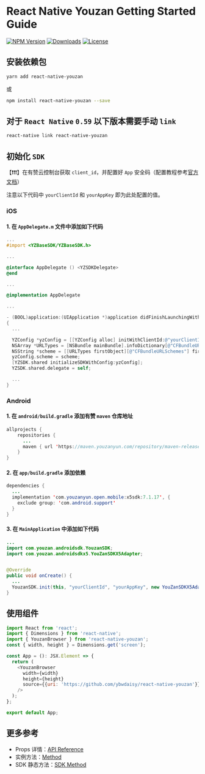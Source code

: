 # React Native Youzan Getting Started Guide

[![NPM Version](https://img.shields.io/npm/v/react-native-youzan.svg)](https://www.npmjs.com/package/react-native-youzan) [![Downloads](https://img.shields.io/npm/dm/react-native-youzan.svg?sanitize=true)](https://www.npmjs.com/package/react-native-youzan) [![License](https://img.shields.io/npm/l/vue.svg?sanitize=true)](https://www.npmjs.com/package/react-native-youzan)

## 安装依赖包

```bash
yarn add react-native-youzan
```

或

```bash
npm install react-native-youzan --save
```

## 对于 `React Native` `0.59` 以下版本需要手动 `link`

```bash
react-native link react-native-youzan
```

## 初始化 `SDK`

【❗️❗️❗️】在有赞云控制台获取 `client_id`，并配置好 `App` 安全码（配置教程参考[官方文档](https://doc.youzanyun.com/resource/develop-guide/35675/38923)）

注意以下代码中 `yourClientId` 和 `yourAppKey` 即为此处配置的值。

### iOS

#### 1. 在 `AppDelegate.m` 文件中添加如下代码

```objectivec
...
#import <YZBaseSDK/YZBaseSDK.h>

...

@interface AppDelegate () <YZSDKDelegate>
@end

...

@implementation AppDelegate

...

- (BOOL)application:(UIApplication *)application didFinishLaunchingWithOptions:(NSDictionary *)launchOptions
{
  ...

  YZConfig *yzConfig = [[YZConfig alloc] initWithClientId:@"yourClientId" andAppKey:@"yourAppKey"];
  NSArray *URLTypes = [NSBundle mainBundle].infoDictionary[@"CFBundleURLTypes"];
  NSString *scheme = [[URLTypes firstObject][@"CFBundleURLSchemes"] firstObject];
  yzConfig.scheme = scheme;
  [YZSDK.shared initializeSDKWithConfig:yzConfig];
  YZSDK.shared.delegate = self;

  ...
}
```

### Android

#### 1. 在 `android/build.gradle` 添加有赞 `maven` 仓库地址

```java
allprojects {
    repositories {
      ...
      maven { url 'https://maven.youzanyun.com/repository/maven-releases' }
    }
}
```

#### 2. 在 `app/build.gradle` 添加依赖

```java
dependencies {
  ...
  implementation 'com.youzanyun.open.mobile:x5sdk:7.1.17', {
    exclude group: 'com.android.support'
  }
}
```

#### 3. 在 `MainApplication` 中添加如下代码

```java
...
import com.youzan.androidsdk.YouzanSDK;
import com.youzan.androidsdkx5.YouZanSDKX5Adapter;


@Override
public void onCreate() {
  ...
  YouzanSDK.init(this, "yourClientId", "yourAppKey", new YouZanSDKX5Adapter());
}

```

## 使用组件

```javascript
import React from 'react';
import { Dimensions } from 'react-native';
import { YouzanBrowser } from 'react-native-youzan';
const { width, height } = Dimensions.get('screen');

const App = (): JSX.Element => {
  return (
    <YouzanBrowser
      width={width}
      height={height}
      source={{uri: 'https://github.com/ybwdaisy/react-native-youzan'}}
    />
  );
};

export default App;
```

## 更多参考

- Props 详情：[API Reference](./docs/Reference.md)
- 实例方法：[Method](./docs/Method.md)
- SDK 静态方法：[SDK Method](./docs/SDK.md)
